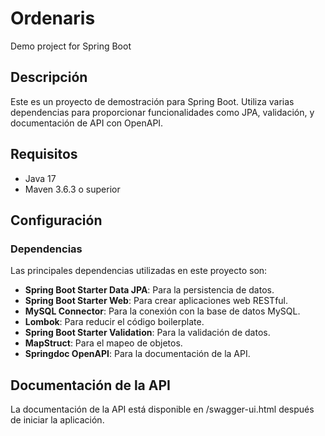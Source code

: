 # Ordenaris

Demo project for Spring Boot

## Descripción

Este es un proyecto de demostración para Spring Boot. Utiliza varias dependencias para proporcionar funcionalidades como JPA, validación, y documentación de API con OpenAPI.

## Requisitos

- Java 17
- Maven 3.6.3 o superior

## Configuración

### Dependencias

Las principales dependencias utilizadas en este proyecto son:

- **Spring Boot Starter Data JPA**: Para la persistencia de datos.
- **Spring Boot Starter Web**: Para crear aplicaciones web RESTful.
- **MySQL Connector**: Para la conexión con la base de datos MySQL.
- **Lombok**: Para reducir el código boilerplate.
- **Spring Boot Starter Validation**: Para la validación de datos.
- **MapStruct**: Para el mapeo de objetos.
- **Springdoc OpenAPI**: Para la documentación de la API.

## Documentación de la API


La documentación de la API está disponible en /swagger-ui.html después de iniciar la aplicación.
